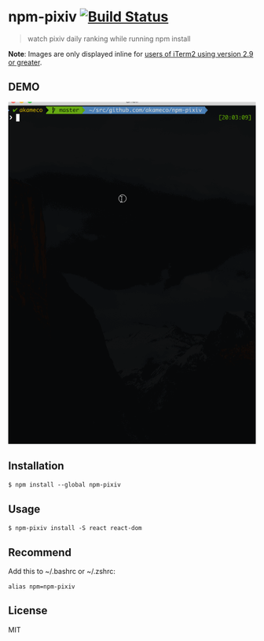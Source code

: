 # npm-pixiv [![Build Status](https://travis-ci.org/akameco/npm-pixiv.svg?branch=master)](https://travis-ci.org/akameco/npm-pixiv)

> watch pixiv daily ranking while running npm install

**Note**: Images are only displayed inline for [users of iTerm2 using version 2.9 or greater](https://www.iterm2.com/images.html).

## DEMO

<img src="media/demo.gif" alt="npm-pixiv">

## Installation

```
$ npm install --global npm-pixiv 
```

## Usage

```
$ npm-pixiv install -S react react-dom
```

## Recommend

Add this to ~/.bashrc or ~/.zshrc:

```
alias npm=npm-pixiv
```


## License

MIT
